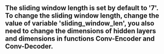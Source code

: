 ## The sliding window length is set by default to '7'. To change the sliding window length, change the value of variable 'sliding_window_len', you also need to change the dimensions of hidden layers and dimensions in functions Conv-Encoder and Conv-Decoder.
